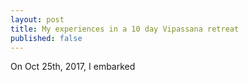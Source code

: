 ```yaml
---
layout: post
title: My experiences in a 10 day Vipassana retreat
published: false
---
```


On Oct 25th, 2017, I embarked